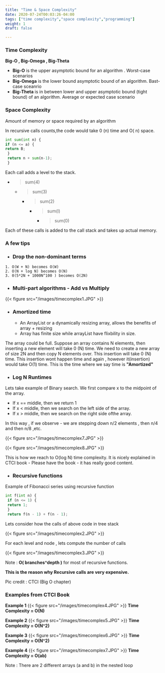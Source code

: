 ```yaml
---
title: "Time & Space Complexity"
date: 2020-07-24T00:03:26-04:00
tags: ["time complexity","space complexity","programming"]
weight: 1
draft: false

---
```


### Time Complexity

**Big-O , Big-Omega , Big-Theta**

- **Big-O** is the upper asymptotic bound for an algorithm . Worst-case scenarios
- **Big-Omega** is the lower bound asymptotic bound of an algorithm. Bast-case sceanrio
- **Big-Theta** is in between lower and upper asymptotic bound (tight bound) of an algorithm. Average or expected case scenario


### Space Complexity
Amount of memory or space required by an algorithm

In recursive calls counts,the code would take 0 (n) time and O( n) space.

```python
int sum(int n) { 
if (n <= a) {
return B;
 }
 return n + sum(n-1);
 }
 ```

Each call adds a level to the stack.

- > sum(4)
  - > sum(3)
    - > sum(2) 
      - > sum(l)
        - > sum(0)

Each of these calls is added to the call stack and takes up actual memory. 


### A few tips

 - ### Drop the non-dominant terms
 ```
1. O(W + N) becomes O(W)
2. O(N + log N) becomes O(N)
3. 0(5*2N + 1000N^100 ) becomes O(2N)
```

- ### Multi-part algorithms - Add vs Multiply

{{< figure src="/images/timecomplex1.JPG" >}}


- ### Amortized time
  - An ArrayList or a dynamically resizing array, allows the benefits of  array + resizing 
  - Array has finite size while arrayList have flixbility in size.

The array could be full. Suppose an array contains N elements, then inserting a new element will take 0 (N) time.
We need to create a new array of size 2N and then copy N elements over. This insertion will take 0 (N)
time. This insertion wont happen time and again , however it(insertion) would take O(1) time.
This is the time where we say time is **"Amortized"**

- ### Log N Runtimes
Lets take example of Binary search.
We first compare x to the midpoint of the array. 
  - If x == middle, then we return 1 
  - If x < middle, then we search on the left side of the array. 
  - If x > middle, then we search on the right side ofthe array. 

In this way , if we observe - we are stepping down n/2 elements , then n/4 and then n/8 ,etc.

{{< figure src="/images/timecomplex7.JPG" >}}

{{< figure src="/images/timecomplex8.JPG" >}}

This is how we reach to O(log N) time complexity. It is nicely explained in CTCI book - Please have the book - it has really good content.

- ### Recursive functions

Example of Fibonacci series using recursive function

```python
int f(int n) {
 if (n <= 1) {
 return 1;
 }
 return f(n - 1) + f(n - 1); 
```

Lets consider how the calls of above code in tree stack

{{< figure src="/images/timecomplex2.JPG" >}}

For each level and node , lets compute the number of calls

{{< figure src="/images/timecomplex3.JPG" >}}

Note : **O( branches^depth )** for most of recursive functions. 

**This is the reason why Recursive calls are very expensive.**

Pic credit : CTCI (Big O chapter)



### Examples from CTCI Book


**Example 1** 
{{< figure src="/images/timecomplex4.JPG" >}}
**Time Complexity = O(N)**

**Example 2**
{{< figure src="/images/timecomplex5.JPG" >}}
**Time Complexity = O(N^2)**

**Example 3**
{{< figure src="/images/timecomplex6.JPG" >}}
**Time Complexity = O(N^2)**

**Example 4**
{{< figure src="/images/timecomplex7.JPG" >}}
**Time Complexity = O(ab)**

Note : There are 2 different arrays (a and b) in the nested loop
